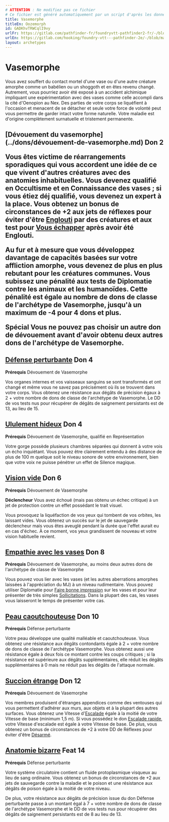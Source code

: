 ```yaml
---
# ATTENTION : Ne modifiez pas ce fichier
# Ce fichier est généré automatiquement par un script d'après les données du module Foundry VTT officiel et de sa traduction
title: Vasemorphe
titleEn: Oozemorph
id: GADKhvTRWCqlI9vy
urlFr: https://gitlab.com/pathfinder-fr/foundryvtt-pathfinder2-fr/-/blob/master/data/archetypes/GADKhvTRWCqlI9vy.htm
urlEn: https://gitlab.com/hooking/foundry-vtt---pathfinder-2e/-/blob/master/packs/data/archetypes.db/oozemorph.json
layout: archetypes
---
```

# Vasemorphe

Vous avez souffert du contact mortel d'une vase ou d'une autre créature amorphe comme un babélien ou un shoggoth et en êtes revenu changé. Autrement, vous pourriez avoir été exposé à un accident alchimique impliquant une expérimentation avec des vases comme celle accompli dans la cité d'Oenopion au Nex. Des parties de votre corps se liquéfient à l'occasion et menacent de se détacher et seule votre force de volonté peut vous permettre de garder intact votre forme naturelle. Votre maladie est d'origine complètement surnatuelle et tristement permanente.

<h2 style="text-align: left;">[Dévouement du vasemorphe](../dons/dévouement-de-vasemorphe.md) Don 2

Vous êtes victime de réarrangements sporadiques qui vous accordent une idée de ce que vivent d'autres créatures avec des anatomies inhabituelles. Vous devenez qualifié en Occultisme et en Connaissance des vases ; si vous étiez déj qualifié, vous devenez un expert à la place. Vous obtenez un bonus de circonstances de +2 aux jets de réflexes pour éviter d'être [Englouti](../capacités-monstres/engloutissement.md) par des créatures et aux test pour [Vous échapper](../actions/s-échapper.md) après avoir été Englouti.

Au fur et à mesure que vous développez davantage de capacités basées sur votre affliction amorphe, vous devenez de plus en plus rebutant pour les créatures communes. Vous subissez une pénalité aux tests de Diplomatie contre les animaux et les humanoïdes. Cette pénalité est égale au nombre de dons de classe de l'archétype de Vasemorphe, jusqu'à un maximum de -4 pour 4 dons et plus.

**Spécial** Vous ne pouvez pas choisir un autre don de dévouement avant d'avoir obtenu deux autres dons de l'archétype de Vasemorphe.

## [Défense perturbante](../dons/défense-perturbante.md) Don 4

**Prérequis** Dévouement de Vasemorphe

Vos organes internes et vos vaisseaux sanguins se sont transformés et ont changé et même vous ne savez pas précisément où ils se trouvent dans votre corps. Vous obtenez une résistance aux dégâts de précision égaux à 2 + votre nombre de dons de classe de l'archétype de Vasemorphe. Le DD de vos tests nus pour récupérer de dégâts de saignement persistants est de 13, au lieu de 15.

## [Ululement hideux](../dons/ululement-hideux.md) Don 4

**Prérequis** Dévouement de Vasemorphe, qualifié en Représentation

Votre gorge possède plusieurs chambres séparées qui donnent à votre vois un écho inquiétant. Vous pouvez être clairement entendu à des distance de plus de 100 m quelque soit le niveau sonore de votre environnement, bien que votre voix ne puisse pénétrer un effet de <a class="entity-link" data-pack="pf2e.spells-srd" data-id="gIdDLrbswTV3OBJy" draggable="true"> Silence</a> magique.

## [Vision vide](../dons/vision-vide.md) Don 6

**Prérequis** Dévouement de Vasemorphe

**Déclencheur** Vous avez échoué (mais pas obtenu un échec critique) à un jet de protection contre un effet possédant le trait visuel.

Vous provoquez la liquéfaction de vos yeux qui tombent de vos orbites, les laissant vides. Vous obtenez un succès sur le jet de sauvegarde déclencheur mais vous êtes aveuglé pendant la durée que l'effet aurait eu en cas d'échec. À ce moment, vos yeux grandissent de nouveau et votre vision habituelle revient.

## [Empathie avec les vases](../dons/empathie-avec-les-vases.md) Don 8

**Prérequis** Dévouement de Vasemorphe, au moins deux autres dons de l'archétype de classe de Vasemorphe

Vous pouvez vous lier avec les vases (et les autres aberrations amorphes laissées à l'appréciation du MJ) à un niveau rudimentaire. Vous pouvez utiliser Diplomatie pour [Faire bonne impression](../actions/faire-bonne-impression.md) sur les vases et pour leur présenter de très simples [Sollicitations](../actions/solliciter.md). Dans la plupart des cas, les vases vous laisseront le temps de présenter votre cas.

## [Peau caoutchouteuse](../dons/peau-caoutchouteuse.md) Don 10

**Prérequis** Défense perturbante

Votre peau développe une qualité malléable et caoutchouteuse. Vous obtenez une résistance aux dégâts contondants égale à 2 + votre nombre de dons de classe de l'archétype Vasemorphe. Vous obtenez aussi une résistance égale à deux fois ce montant contre les coups critiques ; si la résistance est supérieure aux dégâts supplémentaires, elle réduit les dégâts supplémentaires à 0 mais ne réduit pas les dégâts de l'attaque normale.

## [Succion étrange](../dons/succion-étrange.md) Don 12

**Prérequis** Dévouement de Vasemorphe

Vos membres produisent d'étranges appendices comme des ventouses qui vous permettent d'adhérer aux murs, aux objets et à la plupart des autres surfaces. Vous obtenez une Vitesse d'[Escalade](../actions/escalader.md) égale à la moitié de votre Vitesse de base (minimum 1,5 m). Si vous possédez le don [Escalade rapide](../dons/escalade-rapide.md), votre Vitesse d'escalade est égale à votre Vitesse de base. De plus, vous obtenez un bonus de circonstances de +2 à votre DD de Réflexes pour éviter d'être [Désarmé](../actions/désarmer.md).

## [Anatomie bizarre](../dons/anatomie-bizarre.md) Feat 14

**Prérequis** Défense perturbante

Votre système circulatoire contient un fluide protoplasmique visqueux au lieu de sang ordinaire. Vous obtenez un bonus de circonstances de +2 aux jets de sauvegarde contre la maladie et le poison et une résistance aux dégâts de poison égale à la moitié de votre niveau.

De plus, votre résistance aux dégâts de précision issue du don Défense perturbante passe à un montant égal à 7 + votre nombre de dons de classe de l'archétype Vasemorphe et le DD de vos tests nus pour récupérer des dégâts de saignement persistants est de 8 au lieu de 13.

